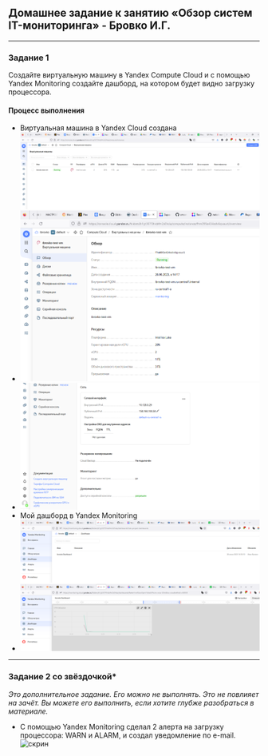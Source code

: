 ## Домашнее задание к занятию «Обзор систем IT-мониторинга» - Бровко И.Г.

---
 
### Задание 1

Создайте виртуальную машину в Yandex Compute Cloud и с помощью Yandex Monitoring создайте дашборд, на котором будет видно загрузку процессора.

#### Процесс выполнения
* Виртуальная машина в Yandex Cloud создана ![скрин](img/hw-01/1-1.png)
* ![скрин](img/hw-01/1-2.png)
* ![скрин](img/hw-01/1-3.png)
* Мой дашборд в Yandex Monitoring ![скрин](img/hw-01/2-1.png)
* ![скрин](img/hw-01/2-2.png)

---

### Задание 2 со звёздочкой*
*Это дополнительное задание. Его можно не выполнять. Это не повлияет на зачёт. Вы можете его выполнить, если хотите глубже разобраться в материале.*

* С помощью Yandex Monitoring сделал 2 алерта на загрузку процессора: WARN и ALARM, и создал уведомление по e-mail. ![скрин](img/hw-01/alert.png)

